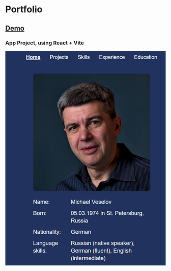 # Portfolio

## [Demo](https://mve-portfolio.vercel.app/)

### App Project, using React + Vite

![Portfolio](screenshot/portfolio.png 'Portfolio')
